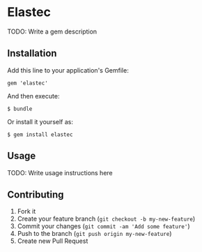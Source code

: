 # Elastec

TODO: Write a gem description

## Installation

Add this line to your application's Gemfile:

    gem 'elastec'

And then execute:

    $ bundle

Or install it yourself as:

    $ gem install elastec

## Usage

TODO: Write usage instructions here

## Contributing

1. Fork it
2. Create your feature branch (`git checkout -b my-new-feature`)
3. Commit your changes (`git commit -am 'Add some feature'`)
4. Push to the branch (`git push origin my-new-feature`)
5. Create new Pull Request

